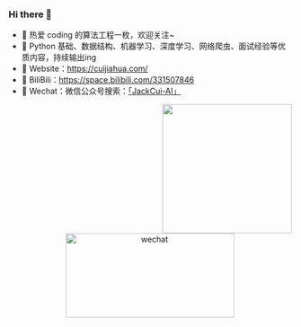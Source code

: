 ### Hi there 👋

<!--
**Jack-Cherish/Jack-Cherish** is a ✨ _special_ ✨ repository because its `README.md` (this file) appears on your GitHub profile.

Here are some ideas to get you started:

- 🔭 I’m currently working on ...
- 🌱 I’m currently learning ...
- 👯 I’m looking to collaborate on ...
- 🤔 I’m looking for help with ...
- 💬 Ask me about ...
- 📫 How to reach me: ...
- 😄 Pronouns: ...
- ⚡ Fun fact: ...
-->

- 🔭 热爱 coding 的算法工程一枚，欢迎关注~
- 🌱 Python 基础、数据结构、机器学习、深度学习、网络爬虫、面试经验等优质内容，持续输出ing
- 🤔 Website：https://cuijiahua.com/
- 🌈 BiliBili：https://space.bilibili.com/331507846
- 👯 Wechat：微信公众号搜索：[「JackCui-AI」](https://cuijiahua.com/wp-content/uploads/2020/05/gzh-w.jpg)

<img align='right' src="https://media.giphy.com/media/M9gbBd9nbDrOTu1Mqx/giphy.gif" width="230">

<div align=center>
<img src="https://ftp.bmp.ovh/imgs/2020/07/112254f0199e3d4f.jpg" alt="wechat" width="300" height="150" align="bottom" />
<!--   <img src="http://photos.cuijiahua.com/wx.jpg" alt="wechat" width="300" height="150" align="bottom" /> -->
</div>



